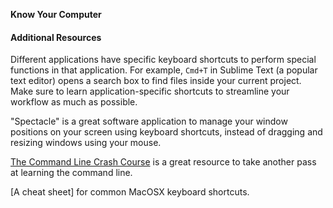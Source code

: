 **Know Your Computer**



#### Additional Resources

Different applications have specific keyboard shortcuts to perform special
functions in that application. For example, `Cmd+T` in Sublime Text (a popular
text editor) opens a search box to find files inside your current project.
Make sure to learn application-specific shortcuts to streamline your workflow
as much as possible.

"Spectacle" is a great software application to manage your window positions
on your screen using keyboard shortcuts, instead of dragging and resizing
windows using your mouse.

[The Command Line Crash Course](http://cli.learncodethehardway.org/book/) is a
great resource to take another pass at learning the command line.

[A cheat sheet] for common MacOSX keyboard shortcuts.
